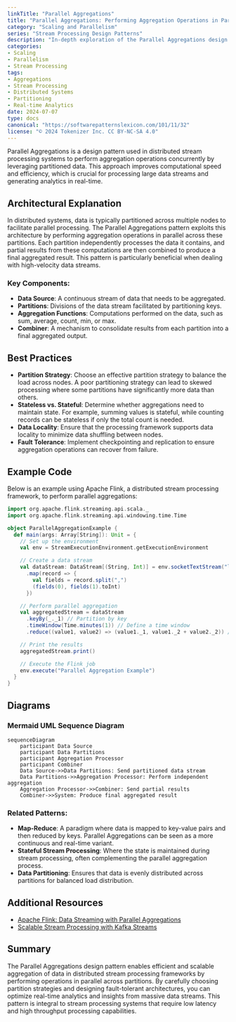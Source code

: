 ```yaml
---
linkTitle: "Parallel Aggregations"
title: "Parallel Aggregations: Performing Aggregation Operations in Parallel"
category: "Scaling and Parallelism"
series: "Stream Processing Design Patterns"
description: "In-depth exploration of the Parallel Aggregations design pattern to accelerate aggregation computations by utilizing partitioned parallel processing in distributed stream processing frameworks."
categories:
- Scaling
- Parallelism
- Stream Processing
tags:
- Aggregations
- Stream Processing
- Distributed Systems
- Partitioning
- Real-time Analytics
date: 2024-07-07
type: docs
canonical: "https://softwarepatternslexicon.com/101/11/32"
license: "© 2024 Tokenizer Inc. CC BY-NC-SA 4.0"
---
```



Parallel Aggregations is a design pattern used in distributed stream processing systems to perform aggregation operations concurrently by leveraging partitioned data. This approach improves computational speed and efficiency, which is crucial for processing large data streams and generating analytics in real-time.

## Architectural Explanation

In distributed systems, data is typically partitioned across multiple nodes to facilitate parallel processing. The Parallel Aggregations pattern exploits this architecture by performing aggregation operations in parallel across these partitions. Each partition independently processes the data it contains, and partial results from these computations are then combined to produce a final aggregated result. This pattern is particularly beneficial when dealing with high-velocity data streams.

### Key Components:
- **Data Source**: A continuous stream of data that needs to be aggregated.
- **Partitions**: Divisions of the data stream facilitated by partitioning keys.
- **Aggregation Functions**: Computations performed on the data, such as sum, average, count, min, or max.
- **Combiner**: A mechanism to consolidate results from each partition into a final aggregated output.

## Best Practices

- **Partition Strategy**: Choose an effective partition strategy to balance the load across nodes. A poor partitioning strategy can lead to skewed processing where some partitions have significantly more data than others.
- **Stateless vs. Stateful**: Determine whether aggregations need to maintain state. For example, summing values is stateful, while counting records can be stateless if only the total count is needed.
- **Data Locality**: Ensure that the processing framework supports data locality to minimize data shuffling between nodes.
- **Fault Tolerance**: Implement checkpointing and replication to ensure aggregation operations can recover from failure.

## Example Code

Below is an example using Apache Flink, a distributed stream processing framework, to perform parallel aggregations:

```scala
import org.apache.flink.streaming.api.scala._
import org.apache.flink.streaming.api.windowing.time.Time

object ParallelAggregationExample {
  def main(args: Array[String]): Unit = {
    // Set up the environment
    val env = StreamExecutionEnvironment.getExecutionEnvironment

    // Create a data stream
    val dataStream: DataStream[(String, Int)] = env.socketTextStream("localhost", 9000)
      .map(record => {
        val fields = record.split(",")
        (fields(0), fields(1).toInt)
      })

    // Perform parallel aggregation
    val aggregatedStream = dataStream
      .keyBy(_._1) // Partition by key
      .timeWindow(Time.minutes(1)) // Define a time window
      .reduce((value1, value2) => (value1._1, value1._2 + value2._2)) // Aggregate per partition

    // Print the results
    aggregatedStream.print()

    // Execute the Flink job
    env.execute("Parallel Aggregation Example")
  }
}
```

## Diagrams

### Mermaid UML Sequence Diagram

```mermaid
sequenceDiagram
    participant Data Source
    participant Data Partitions
    participant Aggregation Processor
    participant Combiner
    Data Source->>Data Partitions: Send partitioned data stream
    Data Partitions->>Aggregation Processor: Perform independent aggregation
    Aggregation Processor->>Combiner: Send partial results
    Combiner->>System: Produce final aggregated result
```

### Related Patterns:

- **Map-Reduce**: A paradigm where data is mapped to key-value pairs and then reduced by keys. Parallel Aggregations can be seen as a more continuous and real-time variant.
- **Stateful Stream Processing**: Where the state is maintained during stream processing, often complementing the parallel aggregation process.
- **Data Partitioning**: Ensures that data is evenly distributed across partitions for balanced load distribution.

## Additional Resources

- [Apache Flink: Data Streaming with Parallel Aggregations](https://flink.apache.org)
- [Scalable Stream Processing with Kafka Streams](https://kafka.apache.org/documentation/streams/)

## Summary

The Parallel Aggregations design pattern enables efficient and scalable aggregation of data in distributed stream processing frameworks by performing operations in parallel across partitions. By carefully choosing partition strategies and designing fault-tolerant architectures, you can optimize real-time analytics and insights from massive data streams. This pattern is integral to stream processing systems that require low latency and high throughput processing capabilities.

